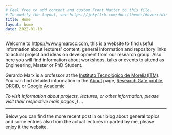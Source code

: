 ```yaml
---
# Feel free to add content and custom Front Matter to this file.
# To modify the layout, see https://jekyllrb.com/docs/themes/#overriding-theme-defaults
title: Home
layout: home
date: 2022-01-10
---
```


Welcome to https://www.gmarxcc.com, this is a website to find useful information about lectures' content, general information and repository links to actual project and ideas on development from our research group. Also here you will find information about workshops, talks or events to attend as Engineering, Master or PhD Student.

Gerardo Marx is a professor at the [Instituto Tecnológico de Morelia(ITM)](https://www.morelia.tecnm.mx/). You can find detailed information in the [About](https://www.gmarxcc.com/about/) page, [Research Gate profile](https://www.researchgate.net/profile/Gerardo-Chavez-Campos), [ORCiD](https://orcid.org/0000-0003-3945-9903), or [Google Academic](https://scholar.google.com/citations?user=LnDX01AAAAAJ&hl=es)

*To visit information about projects, lectures, or other information, please visit their
respective main pages ;) ...*

----
Below you can find the more recent post in our blog about general topics and some entries also from the actual lectures imparted by me, please enjoy it the website.

